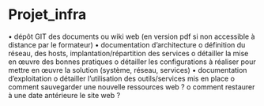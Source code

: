 # Projet_infra

• dépôt GIT des documents ou wiki web (en version pdf si non accessible à distance
par le formateur)
• documentation d’architecture
o définition du réseau, des hosts, implantation/répartition des services
o détailler la mise en œuvre des bonnes pratiques
o détailler les configurations à réaliser pour mettre en œuvre la solution
(système, réseau, services)
• documentation d’exploitation
o détailler l’utilisation des outils/services mis en place
o comment sauvegarder une nouvelle ressources web ?
o comment restaurer à une date antérieure le site web ?
